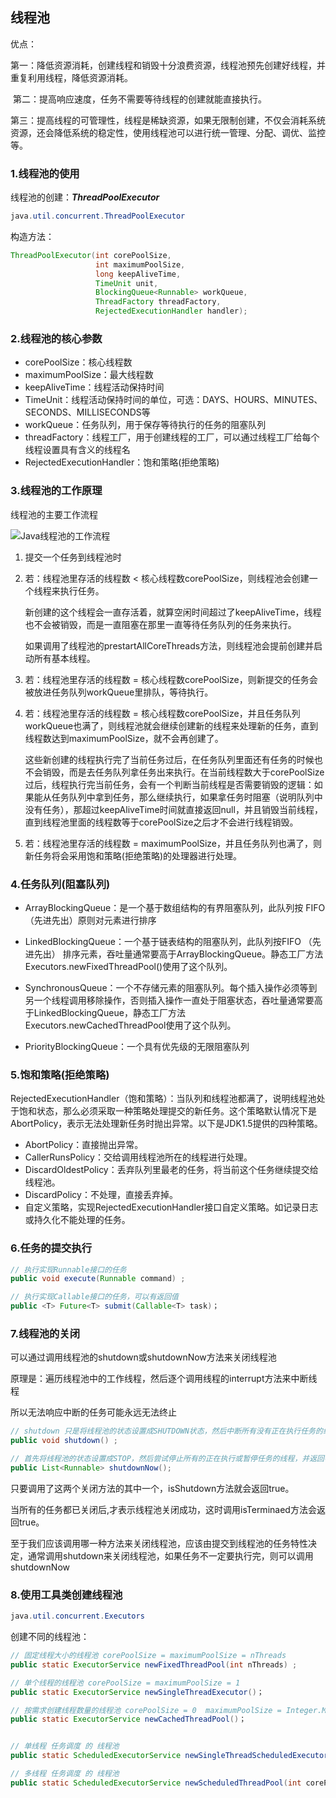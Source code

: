## 线程池



优点：

​	第一：降低资源消耗，创建线程和销毁十分浪费资源，线程池预先创建好线程，并重复利用线程，降低资源消耗。

​	第二：提高响应速度，任务不需要等待线程的创建就能直接执行。

​	第三：提高线程的可管理性，线程是稀缺资源，如果无限制创建，不仅会消耗系统资源，还会降低系统的稳定性，使用线程池可以进行统一管理、分配、调优、监控等。



### 1.线程池的使用



线程池的创建：***ThreadPoolExecutor***

```java
java.util.concurrent.ThreadPoolExecutor
```

构造方法：

```java
ThreadPoolExecutor(int corePoolSize,
                   int maximumPoolSize,
                   long keepAliveTime,
                   TimeUnit unit,
                   BlockingQueue<Runnable> workQueue,
                   ThreadFactory threadFactory,
                   RejectedExecutionHandler handler);
```





### 2.线程池的核心参数



- corePoolSize：核心线程数
- maximumPoolSize：最大线程数
- keepAliveTime：线程活动保持时间
- TimeUnit：线程活动保持时间的单位，可选：DAYS、HOURS、MINUTES、SECONDS、MILLISECONDS等
- workQueue：任务队列，用于保存等待执行的任务的阻塞队列
- threadFactory：线程工厂，用于创建线程的工厂，可以通过线程工厂给每个线程设置具有含义的线程名
- RejectedExecutionHandler：饱和策略(拒绝策略)



### 3.线程池的工作原理



线程池的主要工作流程

![Java线程池的工作流程](https://img-blog.csdnimg.cn/20191019174315577.png?x-oss-process=image/watermark,type_ZmFuZ3poZW5naGVpdGk,shadow_10,text_aHR0cHM6Ly9ibG9nLmNzZG4ubmV0L215Ym9vazIwMTMxNA==,size_16,color_FFFFFF,t_70)

1. 提交一个任务到线程池时

   

2. 若：线程池里存活的线程数 < 核心线程数corePoolSize，则线程池会创建一个线程来执行任务。

   新创建的这个线程会一直存活着，就算空闲时间超过了keepAliveTime，线程也不会被销毁，而是一直阻塞在那里一直等待任务队列的任务来执行。

   如果调用了线程池的prestartAllCoreThreads方法，则线程池会提前创建并启动所有基本线程。

   

3. 若：线程池里存活的线程数 = 核心线程数corePoolSize，则新提交的任务会被放进任务队列workQueue里排队，等待执行。

   

4. 若：线程池里存活的线程数 = 核心线程数corePoolSize，并且任务队列workQueue也满了，则线程池就会继续创建新的线程来处理新的任务，直到线程数达到maximumPoolSize，就不会再创建了。

   这些新创建的线程执行完了当前任务过后，在任务队列里面还有任务的时候也不会销毁，而是去任务队列拿任务出来执行。在当前线程数大于corePoolSize过后，线程执行完当前任务，会有一个判断当前线程是否需要销毁的逻辑：如果能从任务队列中拿到任务，那么继续执行，如果拿任务时阻塞（说明队列中没有任务），那超过keepAliveTime时间就直接返回null，并且销毁当前线程，直到线程池里面的线程数等于corePoolSize之后才不会进行线程销毁。

   

5. 若：线程池里存活的线程数 = maximumPoolSize，并且任务队列也满了，则新任务将会采用饱和策略(拒绝策略)的处理器进行处理。



### 4.任务队列(阻塞队列)



- ArrayBlockingQueue：是一个基于数组结构的有界阻塞队列，此队列按 FIFO（先进先出）原则对元素进行排序

  

- LinkedBlockingQueue：一个基于链表结构的阻塞队列，此队列按FIFO （先进先出） 排序元素，吞吐量通常要高于ArrayBlockingQueue。静态工厂方法Executors.newFixedThreadPool()使用了这个队列。

  

- SynchronousQueue：一个不存储元素的阻塞队列。每个插入操作必须等到另一个线程调用移除操作，否则插入操作一直处于阻塞状态，吞吐量通常要高于LinkedBlockingQueue，静态工厂方法Executors.newCachedThreadPool使用了这个队列。

  

- PriorityBlockingQueue：一个具有优先级的无限阻塞队列





### 5.饱和策略(拒绝策略)



RejectedExecutionHandler（饱和策略）：当队列和线程池都满了，说明线程池处于饱和状态，那么必须采取一种策略处理提交的新任务。这个策略默认情况下是AbortPolicy，表示无法处理新任务时抛出异常。以下是JDK1.5提供的四种策略。

- AbortPolicy：直接抛出异常。
- CallerRunsPolicy：交给调用线程池所在的线程进行处理。
- DiscardOldestPolicy：丢弃队列里最老的任务，将当前这个任务继续提交给线程池。
- DiscardPolicy：不处理，直接丢弃掉。
- 自定义策略，实现RejectedExecutionHandler接口自定义策略。如记录日志或持久化不能处理的任务。





### 6.任务的提交执行



```java
// 执行实现Runnable接口的任务
public void execute(Runnable command) ;

// 执行实现Callable接口的任务，可以有返回值
public <T> Future<T> submit(Callable<T> task)；
```







### 7.线程池的关闭



可以通过调用线程池的shutdown或shutdownNow方法来关闭线程池

原理是：遍历线程池中的工作线程，然后逐个调用线程的interrupt方法来中断线程

所以无法响应中断的任务可能永远无法终止

```java
// shutdown 只是将线程池的状态设置成SHUTDOWN状态，然后中断所有没有正在执行任务的线程
public void shutdown() ;

// 首先将线程池的状态设置成STOP，然后尝试停止所有的正在执行或暂停任务的线程，并返回等待执行任务的列表
public List<Runnable> shutdownNow();
```

只要调用了这两个关闭方法的其中一个，isShutdown方法就会返回true。

当所有的任务都已关闭后,才表示线程池关闭成功，这时调用isTerminaed方法会返回true。

至于我们应该调用哪一种方法来关闭线程池，应该由提交到线程池的任务特性决定，通常调用shutdown来关闭线程池，如果任务不一定要执行完，则可以调用shutdownNow





### 8.使用工具类创建线程池



```java
java.util.concurrent.Executors
```

创建不同的线程池：

```java
// 固定线程大小的线程池 corePoolSize = maximumPoolSize = nThreads
public static ExecutorService newFixedThreadPool(int nThreads) ;

// 单个线程的线程池 corePoolSize = maximumPoolSize = 1
public static ExecutorService newSingleThreadExecutor()；

// 按需求创建线程数量的线程池 corePoolSize = 0  maximumPoolSize = Integer.MAX_VALUE
public static ExecutorService newCachedThreadPool()；


// 单线程 任务调度 的 线程池
public static ScheduledExecutorService newSingleThreadScheduledExecutor() ；

// 多线程 任务调度 的 线程池
public static ScheduledExecutorService newScheduledThreadPool(int corePoolSize) ；
```